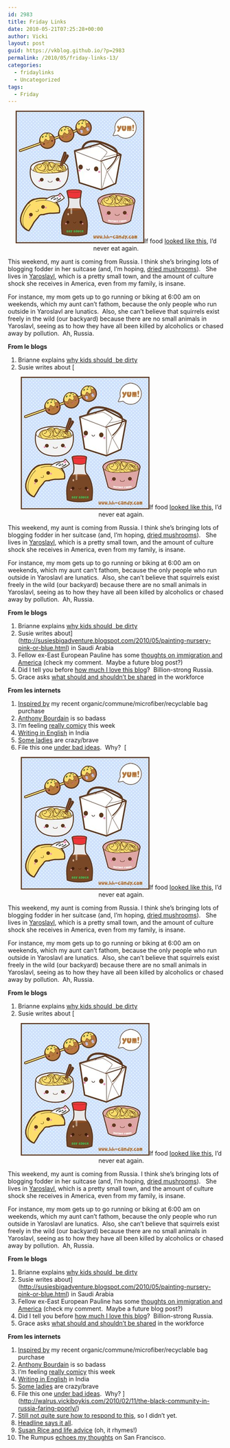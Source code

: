 ```yaml
---
id: 2983
title: Friday Links
date: 2010-05-21T07:25:28+00:00
author: Vicki
layout: post
guid: https://vkblog.github.io/?p=2983
permalink: /2010/05/friday-links-13/
categories:
  - fridaylinks
  - Uncategorized
tags:
  - Friday
---
```

<p style="text-align: center;">
  <a href="https://raw.githubusercontent.com/vkblog/vkblog.github.io/master/public/img/2010/05/Kawaii_Chinese_Food_Takeout_by_A_Little_Kitty.png.jpeg"><img class="aligncenter size-full wp-image-2988" title="Kawaii_Chinese_Food_Takeout_by_A_Little_Kitty.png" src="https://raw.githubusercontent.com/vkblog/vkblog.github.io/master/public/img/2010/05/Kawaii_Chinese_Food_Takeout_by_A_Little_Kitty.png.jpeg" alt="" width="300" height="309" /></a>If food <a href="http://th03.deviantart.net/fs38/300W/f/2008/354/0/3/Kawaii_Chinese_Food_Takeout_by_A_Little_Kitty.png">looked like this</a>, I&#8217;d never eat again.
</p>

This weekend, my aunt is coming from Russia. I think she&#8217;s bringing lots of blogging fodder in her suitcase (and, I&#8217;m hoping, [dried mushrooms](https://vkblog.github.io/2009/05/18/%D1%80%D1%83%D1%81%D1%81%D0%BA%D0%B8%D0%B5-%D0%B3%D1%80%D0%B8%D0%B1%D1%8B-russian-mushrooms/)).   She lives in [Yaroslavl](http://en.wikipedia.org/wiki/Yaroslavl), which is a pretty small town, and the amount of culture shock she receives in America, even from my family, is insane.

For instance, my mom gets up to go running or biking at 6:00 am on weekends, which my aunt can&#8217;t fathom, because the only people who run outside in Yaroslavl are lunatics.  Also, she can&#8217;t believe that squirrels exist freely in the wild (our backyard) because there are no small animals in Yaroslavl, seeing as to how they have all been killed by alcoholics or chased away by pollution.  Ah, Russia.

**From le blogs**

  1. Brianne explains [why kids should  be dirty](http://www.briannevillano.com/2010/05/19/mudpies-and-microbes/)
  2. Susie writes about [<p style="text-align: center;">
  <a href="https://raw.githubusercontent.com/vkblog/vkblog.github.io/master/public/img/2010/05/Kawaii_Chinese_Food_Takeout_by_A_Little_Kitty.png.jpeg"><img class="aligncenter size-full wp-image-2988" title="Kawaii_Chinese_Food_Takeout_by_A_Little_Kitty.png" src="https://raw.githubusercontent.com/vkblog/vkblog.github.io/master/public/img/2010/05/Kawaii_Chinese_Food_Takeout_by_A_Little_Kitty.png.jpeg" alt="" width="300" height="309" /></a>If food <a href="http://th03.deviantart.net/fs38/300W/f/2008/354/0/3/Kawaii_Chinese_Food_Takeout_by_A_Little_Kitty.png">looked like this</a>, I&#8217;d never eat again.
</p>

This weekend, my aunt is coming from Russia. I think she&#8217;s bringing lots of blogging fodder in her suitcase (and, I&#8217;m hoping, [dried mushrooms](https://vkblog.github.io/2009/05/18/%D1%80%D1%83%D1%81%D1%81%D0%BA%D0%B8%D0%B5-%D0%B3%D1%80%D0%B8%D0%B1%D1%8B-russian-mushrooms/)).   She lives in [Yaroslavl](http://en.wikipedia.org/wiki/Yaroslavl), which is a pretty small town, and the amount of culture shock she receives in America, even from my family, is insane.

For instance, my mom gets up to go running or biking at 6:00 am on weekends, which my aunt can&#8217;t fathom, because the only people who run outside in Yaroslavl are lunatics.  Also, she can&#8217;t believe that squirrels exist freely in the wild (our backyard) because there are no small animals in Yaroslavl, seeing as to how they have all been killed by alcoholics or chased away by pollution.  Ah, Russia.

**From le blogs**

  1. Brianne explains [why kids should  be dirty](http://www.briannevillano.com/2010/05/19/mudpies-and-microbes/)
  2. Susie writes about](http://susiesbigadventure.blogspot.com/2010/05/painting-nursery-pink-or-blue.html) in Saudi Arabia
  3. Fellow ex-East European Pauline has some [thoughts on immigration and America](http://www.classychaos.com/links-topmenu-20/589-rant) (check my comment.  Maybe a future blog post?)
  4. Did I tell you before [how much I love this blog](http://www.transparent.com/russian/billion-strong-russia/)?  Billion-strong Russia.
  5. Grace asks [what should and shouldn&#8217;t be shared](http://smallhandsbigideas.com/branding/workplace-no-nos-that-really-are-doesnt-matters/) in the workforce

**From les internets**

  1. [Inspired by](http://www.shof.msrcsites.co.uk/ss5.jpg) my recent organic/commune/microfiber/recyclable bag purchase
  2. [Anthony Bourdain](http://www.washingtonpost.com/wp-dyn/content/discussion/2006/07/25/DI2006072501108.html) is so badass
  3. I&#8217;m feeling [really comicy](http://www.leadpaintcomics.com/2010/04/11/down-down-forward-forward/) this week
  4. [Writing in English](http://bostonreview.net/BR35.3/scharf.php) in India
  5. [Some ladies](http://www.thedailybeast.com/blogs-and-stories/2010-05-17/showdown-at-the-mosque/?cid=hp:beastoriginalsR2) are crazy/brave
  6. File this one [under bad ideas](http://www.post-gazette.com/pg/10135/1058363-53.stm).  Why?  [<p style="text-align: center;">
  <a href="https://raw.githubusercontent.com/vkblog/vkblog.github.io/master/public/img/2010/05/Kawaii_Chinese_Food_Takeout_by_A_Little_Kitty.png.jpeg"><img class="aligncenter size-full wp-image-2988" title="Kawaii_Chinese_Food_Takeout_by_A_Little_Kitty.png" src="https://raw.githubusercontent.com/vkblog/vkblog.github.io/master/public/img/2010/05/Kawaii_Chinese_Food_Takeout_by_A_Little_Kitty.png.jpeg" alt="" width="300" height="309" /></a>If food <a href="http://th03.deviantart.net/fs38/300W/f/2008/354/0/3/Kawaii_Chinese_Food_Takeout_by_A_Little_Kitty.png">looked like this</a>, I&#8217;d never eat again.
</p>

This weekend, my aunt is coming from Russia. I think she&#8217;s bringing lots of blogging fodder in her suitcase (and, I&#8217;m hoping, [dried mushrooms](https://vkblog.github.io/2009/05/18/%D1%80%D1%83%D1%81%D1%81%D0%BA%D0%B8%D0%B5-%D0%B3%D1%80%D0%B8%D0%B1%D1%8B-russian-mushrooms/)).   She lives in [Yaroslavl](http://en.wikipedia.org/wiki/Yaroslavl), which is a pretty small town, and the amount of culture shock she receives in America, even from my family, is insane.

For instance, my mom gets up to go running or biking at 6:00 am on weekends, which my aunt can&#8217;t fathom, because the only people who run outside in Yaroslavl are lunatics.  Also, she can&#8217;t believe that squirrels exist freely in the wild (our backyard) because there are no small animals in Yaroslavl, seeing as to how they have all been killed by alcoholics or chased away by pollution.  Ah, Russia.

**From le blogs**

  1. Brianne explains [why kids should  be dirty](http://www.briannevillano.com/2010/05/19/mudpies-and-microbes/)
  2. Susie writes about [<p style="text-align: center;">
  <a href="https://raw.githubusercontent.com/vkblog/vkblog.github.io/master/public/img/2010/05/Kawaii_Chinese_Food_Takeout_by_A_Little_Kitty.png.jpeg"><img class="aligncenter size-full wp-image-2988" title="Kawaii_Chinese_Food_Takeout_by_A_Little_Kitty.png" src="https://raw.githubusercontent.com/vkblog/vkblog.github.io/master/public/img/2010/05/Kawaii_Chinese_Food_Takeout_by_A_Little_Kitty.png.jpeg" alt="" width="300" height="309" /></a>If food <a href="http://th03.deviantart.net/fs38/300W/f/2008/354/0/3/Kawaii_Chinese_Food_Takeout_by_A_Little_Kitty.png">looked like this</a>, I&#8217;d never eat again.
</p>

This weekend, my aunt is coming from Russia. I think she&#8217;s bringing lots of blogging fodder in her suitcase (and, I&#8217;m hoping, [dried mushrooms](https://vkblog.github.io/2009/05/18/%D1%80%D1%83%D1%81%D1%81%D0%BA%D0%B8%D0%B5-%D0%B3%D1%80%D0%B8%D0%B1%D1%8B-russian-mushrooms/)).   She lives in [Yaroslavl](http://en.wikipedia.org/wiki/Yaroslavl), which is a pretty small town, and the amount of culture shock she receives in America, even from my family, is insane.

For instance, my mom gets up to go running or biking at 6:00 am on weekends, which my aunt can&#8217;t fathom, because the only people who run outside in Yaroslavl are lunatics.  Also, she can&#8217;t believe that squirrels exist freely in the wild (our backyard) because there are no small animals in Yaroslavl, seeing as to how they have all been killed by alcoholics or chased away by pollution.  Ah, Russia.

**From le blogs**

  1. Brianne explains [why kids should  be dirty](http://www.briannevillano.com/2010/05/19/mudpies-and-microbes/)
  2. Susie writes about](http://susiesbigadventure.blogspot.com/2010/05/painting-nursery-pink-or-blue.html) in Saudi Arabia
  3. Fellow ex-East European Pauline has some [thoughts on immigration and America](http://www.classychaos.com/links-topmenu-20/589-rant) (check my comment.  Maybe a future blog post?)
  4. Did I tell you before [how much I love this blog](http://www.transparent.com/russian/billion-strong-russia/)?  Billion-strong Russia.
  5. Grace asks [what should and shouldn&#8217;t be shared](http://smallhandsbigideas.com/branding/workplace-no-nos-that-really-are-doesnt-matters/) in the workforce

**From les internets**

  1. [Inspired by](http://www.shof.msrcsites.co.uk/ss5.jpg) my recent organic/commune/microfiber/recyclable bag purchase
  2. [Anthony Bourdain](http://www.washingtonpost.com/wp-dyn/content/discussion/2006/07/25/DI2006072501108.html) is so badass
  3. I&#8217;m feeling [really comicy](http://www.leadpaintcomics.com/2010/04/11/down-down-forward-forward/) this week
  4. [Writing in English](http://bostonreview.net/BR35.3/scharf.php) in India
  5. [Some ladies](http://www.thedailybeast.com/blogs-and-stories/2010-05-17/showdown-at-the-mosque/?cid=hp:beastoriginalsR2) are crazy/brave
  6. File this one [under bad ideas](http://www.post-gazette.com/pg/10135/1058363-53.stm).  Why? ](http://walrus.vickiboykis.com/2010/02/11/the-black-community-in-russia-faring-poorly/) 
  7. [Still not quite sure how to respond to this](http://www.brazencareerist.com/2010/05/17/the-reason-why-there-aren-t-more-women-leaders-in-social-media), so I didn&#8217;t yet.
  8. [Headline says it all](http://jezebel.com/5541135/woman-goes-broke-feeding-her-17-cats-organic-prawns).
  9. [Susan Rice and life advice](http://www.politico.com/blogs/laurarozen/0510/Susan_Rices_life_advice_for_graduates_get_launched_then_get_going_with_kids.html) (oh, it rhymes!)
 10. The Rumpus [echoes my thoughts](http://therumpus.net/2010/05/san-francisco/) on San Francisco.